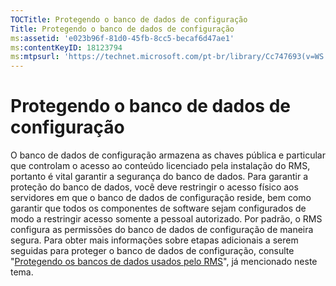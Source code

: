```yaml
---
TOCTitle: Protegendo o banco de dados de configuração
Title: Protegendo o banco de dados de configuração
ms:assetid: 'e023b96f-81d0-45fb-8cc5-becaf6d47ae1'
ms:contentKeyID: 18123794
ms:mtpsurl: 'https://technet.microsoft.com/pt-br/library/Cc747693(v=WS.10)'
---
```


Protegendo o banco de dados de configuração
===========================================

O banco de dados de configuração armazena as chaves pública e particular que controlam o acesso ao conteúdo licenciado pela instalação do RMS, portanto é vital garantir a segurança do banco de dados. Para garantir a proteção do banco de dados, você deve restringir o acesso físico aos servidores em que o banco de dados de configuração reside, bem como garantir que todos os componentes de software sejam configurados de modo a restringir acesso somente a pessoal autorizado. Por padrão, o RMS configura as permissões do banco de dados de configuração de maneira segura. Para obter mais informações sobre etapas adicionais a serem seguidas para proteger o banco de dados de configuração, consulte "[Protegendo os bancos de dados usados pelo RMS](https://technet.microsoft.com/65802f9a-81bc-4398-968a-00c9b1dca2fa)", já mencionado neste tema.
